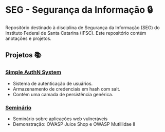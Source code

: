 # SEG - Segurança da Informação 🔒

Repositório destinado à disciplina de Segurança da Informação (SEG) do Instituto Federal de Santa Catarina (IFSC). Este repositório contém anotações e projetos. 

## Projetos 📚

### [Simple AuthN System](https://github.com/luizakuze/Simple-AuthN-System)

- Sistema de autenticação de usuários.
- Armazenamento de credenciais em hash com salt.
- Contém uma camada de persistência genérica.


### [Seminário](./seminário)

- Seminário sobre aplicações web vulneráveis
- Demonstração: OWASP Juice Shop e OWASP Mutillidae II